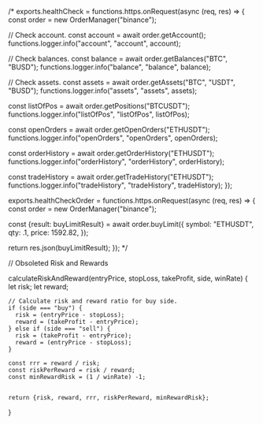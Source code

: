/*
exports.healthCheck = functions.https.onRequest(async (req, res) => {
const order = new OrderManager("binance");

// Check account.
const account = await order.getAccount();
functions.logger.info("account", "account", account);

// Check balances.
const balance = await order.getBalances("BTC", "BUSD");
functions.logger.info("balance", "balance", balance);

// Check assets.
const assets = await order.getAssets("BTC", "USDT", "BUSD");
functions.logger.info("assets", "assets", assets);

const listOfPos = await order.getPositions("BTCUSDT");
functions.logger.info("listOfPos", "listOfPos", listOfPos);

const openOrders = await order.getOpenOrders("ETHUSDT");
functions.logger.info("openOrders", "openOrders", openOrders);

const orderHistory = await order.getOrderHistory("ETHUSDT");
functions.logger.info("orderHistory", "orderHistory", orderHistory);

const tradeHistory = await order.getTradeHistory("ETHUSDT");
functions.logger.info("tradeHistory", "tradeHistory", tradeHistory);
});

exports.healthCheckOrder = functions.https.onRequest(async (req, res) => {
const order = new OrderManager("binance");

const {result: buyLimitResult} = await order.buyLimit({
symbol: "ETHUSDT",
qty: .1,
price: 1592.82,
});

return res.json(buyLimitResult);
});
*/










// Obsoleted Risk and Rewards

calculateRiskAndReward(entryPrice, stopLoss, takeProfit, side, winRate) {
let risk; let reward;

    // Calculate risk and reward ratio for buy side.
    if (side === "buy") {
      risk = (entryPrice - stopLoss);
      reward = (takeProfit - entryPrice);
    } else if (side === "sell") {
      risk = (takeProfit - entryPrice);
      reward = (entryPrice - stopLoss);
    }

    const rrr = reward / risk;
    const riskPerReward = risk / reward;
    const minRewardRisk = (1 / winRate) -1;


    return {risk, reward, rrr, riskPerReward, minRewardRisk};
}
